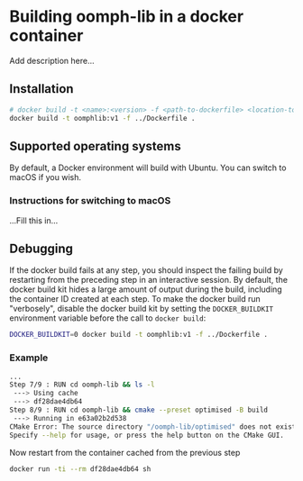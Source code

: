 # Building oomph-lib in a docker container

Add description here...

## Installation

```bash
# docker build -t <name>:<version> -f <path-to-dockerfile> <location-to-build>
docker build -t oomphlib:v1 -f ../Dockerfile .
```

## Supported operating systems

By default, a Docker environment will build with Ubuntu. You can switch to macOS
if you wish.

### Instructions for switching to macOS

...Fill this in...

## Debugging

If the docker build fails at any step, you should inspect the failing build by restarting from the preceding step in an interactive session. By default, the docker build kit hides a large amount of output during the build, including the container ID created at each step. To make the docker build run "verbosely", disable the docker build kit by setting the `DOCKER_BUILDKIT` environment variable before the call to `docker build`:

```bash
DOCKER_BUILDKIT=0 docker build -t oomphlib:v1 -f ../Dockerfile .
```

### Example

```bash
...
Step 7/9 : RUN cd oomph-lib && ls -l
 ---> Using cache
 ---> df28dae4db64
Step 8/9 : RUN cd oomph-lib && cmake --preset optimised -B build
 ---> Running in e63a02b2d538
CMake Error: The source directory "/oomph-lib/optimised" does not exist.
Specify --help for usage, or press the help button on the CMake GUI.
```

Now restart from the container cached from the previous step

```bash
docker run -ti --rm df28dae4db64 sh
```

